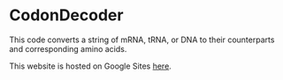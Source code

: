 # CodonDecoder
This code converts a string of mRNA, tRNA, or DNA to their counterparts and corresponding amino acids. 

This website is hosted on Google Sites <a href="https://sites.google.com/view/codondecoder/home"> here</a>.
